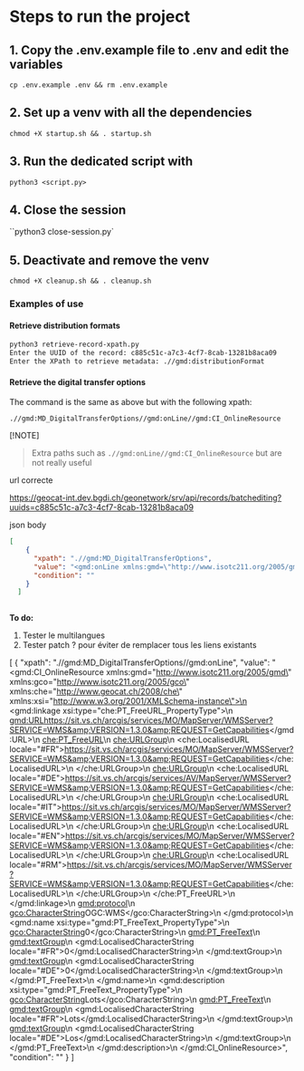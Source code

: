 # Steps to run the project

## 1. Copy the .env.example file to .env and edit the variables

`cp .env.example .env && rm .env.example`

## 2. Set up a venv with all the dependencies

`chmod +X startup.sh && . startup.sh`

## 3. Run the dedicated script with

`python3 <script.py>`

## 4. Close the session

``python3 close-session.py`

## 5. Deactivate and remove the venv

`chmod +X cleanup.sh && . cleanup.sh`

### Examples of use

#### Retrieve  distribution formats

```sh
python3 retrieve-record-xpath.py
Enter the UUID of the record: c885c51c-a7c3-4cf7-8cab-13281b8aca09
Enter the XPath to retrieve metadata: .//gmd:distributionFormat
```

#### Retrieve the digital transfer options

The command is the same as above but with the following xpath:

`.//gmd:MD_DigitalTransferOptions//gmd:onLine//gmd:CI_OnlineResource`

[!NOTE]
> Extra paths such as `.//gmd:onLine//gmd:CI_OnlineResource` but are not really useful




url correcte


https://geocat-int.dev.bgdi.ch/geonetwork/srv/api/records/batchediting?uuids=c885c51c-a7c3-4cf7-8cab-13281b8aca09


json body

```json
[
    {
      "xpath": ".//gmd:MD_DigitalTransferOptions",
      "value": "<gmd:onLine xmlns:gmd=\"http://www.isotc211.org/2005/gmd\" xmlns:gco=\"http://www.isotc211.org/2005/gco\" xmlns:che=\"http://www.geocat.ch/2008/che\" xmlns:xsi=\"http://www.w3.org/2001/XMLSchema-instance\">\n  <gmd:CI_OnlineResource>\n    <gmd:linkage xsi:type=\"che:PT_FreeURL_PropertyType\">\n      <gmd:URL>https://sit.vs.ch/arcgis/services/MO/MapServer/WMSServer?SERVICE=WMS&amp;VERSION=1.3.0&amp;REQUEST=GetCapabilities</gmd:URL>\n      <che:PT_FreeURL>\n        <che:URLGroup>\n          <che:LocalisedURL locale=\"#FR\">https://sit.vs.ch/arcgis/services/MO/MapServer/WMSServer?SERVICE=WMS&amp;VERSION=1.3.0&amp;REQUEST=GetCapabilities</che:LocalisedURL>\n        </che:URLGroup>\n        <che:URLGroup>\n          <che:LocalisedURL locale=\"#DE\">https://sit.vs.ch/arcgis/services/AV/MapServer/WMSServer?SERVICE=WMS&amp;VERSION=1.3.0&amp;REQUEST=GetCapabilities</che:LocalisedURL>\n        </che:URLGroup>\n      </che:PT_FreeURL>\n    </gmd:linkage>\n    <gmd:protocol>\n      <gco:CharacterString>OGC:WMS</gco:CharacterString>\n    </gmd:protocol>\n    <gmd:name xsi:type=\"gmd:PT_FreeText_PropertyType\">\n      <gco:CharacterString>0</gco:CharacterString>\n      <gmd:PT_FreeText>\n        <gmd:textGroup>\n          <gmd:LocalisedCharacterString locale=\"#FR\">0</gmd:LocalisedCharacterString>\n        </gmd:textGroup>\n        <gmd:textGroup>\n          <gmd:LocalisedCharacterString locale=\"#DE\">0</gmd:LocalisedCharacterString>\n        </gmd:textGroup>\n      </gmd:PT_FreeText>\n    </gmd:name>\n    <gmd:description xsi:type=\"gmd:PT_FreeText_PropertyType\">\n      <gco:CharacterString>Lots</gco:CharacterString>\n      <gmd:PT_FreeText>\n        <gmd:textGroup>\n          <gmd:LocalisedCharacterString locale=\"#FR\">Lots</gmd:LocalisedCharacterString>\n        </gmd:textGroup>\n        <gmd:textGroup>\n          <gmd:LocalisedCharacterString locale=\"#DE\">Los</gmd:LocalisedCharacterString>\n        </gmd:textGroup>\n      </gmd:PT_FreeText>\n    </gmd:description>\n  </gmd:CI_OnlineResource>\n</gmd:onLine>",
      "condition": ""
    }
  ]
  
```

**To do:**

1. Tester le multilangues
2. Tester patch ? pour éviter de remplacer tous les liens existants



[
  {
    "xpath": ".//gmd:MD_DigitalTransferOptions//gmd:onLine",
    "value": "<gmd:CI_OnlineResource xmlns:gmd=\"http://www.isotc211.org/2005/gmd\" xmlns:gco=\"http://www.isotc211.org/2005/gco\" xmlns:che=\"http://www.geocat.ch/2008/che\" xmlns:xsi=\"http://www.w3.org/2001/XMLSchema-instance\">\n    <gmd:linkage xsi:type=\"che:PT_FreeURL_PropertyType\">\n      <gmd:URL>https://sit.vs.ch/arcgis/services/MO/MapServer/WMSServer?SERVICE=WMS&amp;VERSION=1.3.0&amp;REQUEST=GetCapabilities</gmd:URL>\n      <che:PT_FreeURL>\n        <che:URLGroup>\n          <che:LocalisedURL locale=\"#FR\">https://sit.vs.ch/arcgis/services/MO/MapServer/WMSServer?SERVICE=WMS&amp;VERSION=1.3.0&amp;REQUEST=GetCapabilities</che:LocalisedURL>\n        </che:URLGroup>\n        <che:URLGroup>\n          <che:LocalisedURL locale=\"#DE\">https://sit.vs.ch/arcgis/services/AV/MapServer/WMSServer?SERVICE=WMS&amp;VERSION=1.3.0&amp;REQUEST=GetCapabilities</che:LocalisedURL>\n        </che:URLGroup>\n        <che:URLGroup>\n          <che:LocalisedURL locale=\"#IT\">https://sit.vs.ch/arcgis/services/MO/MapServer/WMSServer?SERVICE=WMS&amp;VERSION=1.3.0&amp;REQUEST=GetCapabilities</che:LocalisedURL>\n        </che:URLGroup>\n        <che:URLGroup>\n          <che:LocalisedURL locale=\"#EN\">https://sit.vs.ch/arcgis/services/MO/MapServer/WMSServer?SERVICE=WMS&amp;VERSION=1.3.0&amp;REQUEST=GetCapabilities</che:LocalisedURL>\n        </che:URLGroup>\n        <che:URLGroup>\n          <che:LocalisedURL locale=\"#RM\">https://sit.vs.ch/arcgis/services/MO/MapServer/WMSServer?SERVICE=WMS&amp;VERSION=1.3.0&amp;REQUEST=GetCapabilities</che:LocalisedURL>\n        </che:URLGroup>\n      </che:PT_FreeURL>\n    </gmd:linkage>\n    <gmd:protocol>\n      <gco:CharacterString>OGC:WMS</gco:CharacterString>\n    </gmd:protocol>\n    <gmd:name xsi:type=\"gmd:PT_FreeText_PropertyType\">\n      <gco:CharacterString>0</gco:CharacterString>\n      <gmd:PT_FreeText>\n        <gmd:textGroup>\n          <gmd:LocalisedCharacterString locale=\"#FR\">0</gmd:LocalisedCharacterString>\n        </gmd:textGroup>\n        <gmd:textGroup>\n          <gmd:LocalisedCharacterString locale=\"#DE\">0</gmd:LocalisedCharacterString>\n        </gmd:textGroup>\n      </gmd:PT_FreeText>\n    </gmd:name>\n    <gmd:description xsi:type=\"gmd:PT_FreeText_PropertyType\">\n      <gco:CharacterString>Lots</gco:CharacterString>\n      <gmd:PT_FreeText>\n        <gmd:textGroup>\n          <gmd:LocalisedCharacterString locale=\"#FR\">Lots</gmd:LocalisedCharacterString>\n        </gmd:textGroup>\n        <gmd:textGroup>\n          <gmd:LocalisedCharacterString locale=\"#DE\">Los</gmd:LocalisedCharacterString>\n        </gmd:textGroup>\n      </gmd:PT_FreeText>\n    </gmd:description>\n  </gmd:CI_OnlineResource>",
    "condition": ""
  }
]